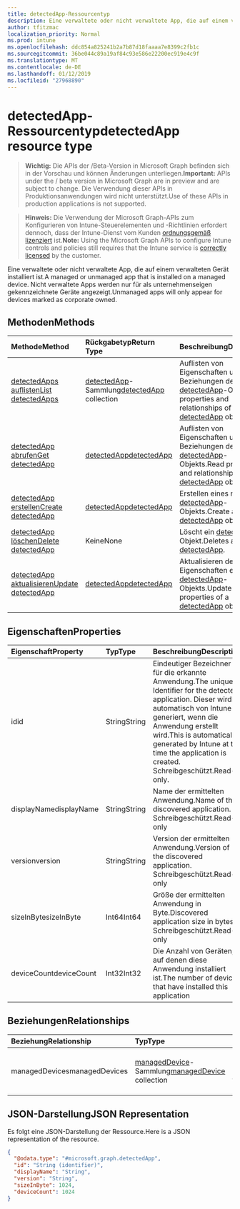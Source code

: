 ```yaml
---
title: detectedApp-Ressourcentyp
description: Eine verwaltete oder nicht verwaltete App, die auf einem verwalteten Gerät installiert ist. Nicht verwaltete Apps werden nur für als unternehmenseigen gekennzeichnete Geräte angezeigt.
author: tfitzmac
localization_priority: Normal
ms.prod: intune
ms.openlocfilehash: ddc854a825241b2a7b87d18faaaa7e8399c2fb1c
ms.sourcegitcommit: 36be044c89a19af84c93e586e22200ec919e4c9f
ms.translationtype: MT
ms.contentlocale: de-DE
ms.lasthandoff: 01/12/2019
ms.locfileid: "27968890"
---
```

# <a name="detectedapp-resource-type"></a><span data-ttu-id="18aa3-104">detectedApp-Ressourcentyp</span><span class="sxs-lookup"><span data-stu-id="18aa3-104">detectedApp resource type</span></span>

> <span data-ttu-id="18aa3-105">**Wichtig:** Die APIs der /Beta-Version in Microsoft Graph befinden sich in der Vorschau und können Änderungen unterliegen.</span><span class="sxs-lookup"><span data-stu-id="18aa3-105">**Important:** APIs under the / beta version in Microsoft Graph are in preview and are subject to change.</span></span> <span data-ttu-id="18aa3-106">Die Verwendung dieser APIs in Produktionsanwendungen wird nicht unterstützt.</span><span class="sxs-lookup"><span data-stu-id="18aa3-106">Use of these APIs in production applications is not supported.</span></span>

> <span data-ttu-id="18aa3-107">**Hinweis:** Die Verwendung der Microsoft Graph-APIs zum Konfigurieren von Intune-Steuerelementen und -Richtlinien erfordert dennoch, dass der Intune-Dienst vom Kunden [ordnungsgemäß lizenziert](https://go.microsoft.com/fwlink/?linkid=839381) ist.</span><span class="sxs-lookup"><span data-stu-id="18aa3-107">**Note:** Using the Microsoft Graph APIs to configure Intune controls and policies still requires that the Intune service is [correctly licensed](https://go.microsoft.com/fwlink/?linkid=839381) by the customer.</span></span>

<span data-ttu-id="18aa3-108">Eine verwaltete oder nicht verwaltete App, die auf einem verwalteten Gerät installiert ist.</span><span class="sxs-lookup"><span data-stu-id="18aa3-108">A managed or unmanaged app that is installed on a managed device.</span></span> <span data-ttu-id="18aa3-109">Nicht verwaltete Apps werden nur für als unternehmenseigen gekennzeichnete Geräte angezeigt.</span><span class="sxs-lookup"><span data-stu-id="18aa3-109">Unmanaged apps will only appear for devices marked as corporate owned.</span></span>
## <a name="methods"></a><span data-ttu-id="18aa3-110">Methoden</span><span class="sxs-lookup"><span data-stu-id="18aa3-110">Methods</span></span>
|<span data-ttu-id="18aa3-111">Methode</span><span class="sxs-lookup"><span data-stu-id="18aa3-111">Method</span></span>|<span data-ttu-id="18aa3-112">Rückgabetyp</span><span class="sxs-lookup"><span data-stu-id="18aa3-112">Return Type</span></span>|<span data-ttu-id="18aa3-113">Beschreibung</span><span class="sxs-lookup"><span data-stu-id="18aa3-113">Description</span></span>|
|:---|:---|:---|
|[<span data-ttu-id="18aa3-114">detectedApps auflisten</span><span class="sxs-lookup"><span data-stu-id="18aa3-114">List detectedApps</span></span>](../api/intune-devices-detectedapp-list.md)|<span data-ttu-id="18aa3-115">[detectedApp](../resources/intune-devices-detectedapp.md)-Sammlung</span><span class="sxs-lookup"><span data-stu-id="18aa3-115">[detectedApp](../resources/intune-devices-detectedapp.md) collection</span></span>|<span data-ttu-id="18aa3-116">Auflisten von Eigenschaften und Beziehungen der [detectedApp](../resources/intune-devices-detectedapp.md)-Objekte.</span><span class="sxs-lookup"><span data-stu-id="18aa3-116">List properties and relationships of the [detectedApp](../resources/intune-devices-detectedapp.md) objects.</span></span>|
|[<span data-ttu-id="18aa3-117">detectedApp abrufen</span><span class="sxs-lookup"><span data-stu-id="18aa3-117">Get detectedApp</span></span>](../api/intune-devices-detectedapp-get.md)|[<span data-ttu-id="18aa3-118">detectedApp</span><span class="sxs-lookup"><span data-stu-id="18aa3-118">detectedApp</span></span>](../resources/intune-devices-detectedapp.md)|<span data-ttu-id="18aa3-119">Auflisten von Eigenschaften und Beziehungen des [detectedApp](../resources/intune-devices-detectedapp.md)-Objekts.</span><span class="sxs-lookup"><span data-stu-id="18aa3-119">Read properties and relationships of the [detectedApp](../resources/intune-devices-detectedapp.md) object.</span></span>|
|[<span data-ttu-id="18aa3-120">detectedApp erstellen</span><span class="sxs-lookup"><span data-stu-id="18aa3-120">Create detectedApp</span></span>](../api/intune-devices-detectedapp-create.md)|[<span data-ttu-id="18aa3-121">detectedApp</span><span class="sxs-lookup"><span data-stu-id="18aa3-121">detectedApp</span></span>](../resources/intune-devices-detectedapp.md)|<span data-ttu-id="18aa3-122">Erstellen eines neuen [detectedApp](../resources/intune-devices-detectedapp.md)-Objekts.</span><span class="sxs-lookup"><span data-stu-id="18aa3-122">Create a new [detectedApp](../resources/intune-devices-detectedapp.md) object.</span></span>|
|[<span data-ttu-id="18aa3-123">detectedApp löschen</span><span class="sxs-lookup"><span data-stu-id="18aa3-123">Delete detectedApp</span></span>](../api/intune-devices-detectedapp-delete.md)|<span data-ttu-id="18aa3-124">Keine</span><span class="sxs-lookup"><span data-stu-id="18aa3-124">None</span></span>|<span data-ttu-id="18aa3-125">Löscht ein [detectedApp](../resources/intune-devices-detectedapp.md)-Objekt.</span><span class="sxs-lookup"><span data-stu-id="18aa3-125">Deletes a [detectedApp](../resources/intune-devices-detectedapp.md).</span></span>|
|[<span data-ttu-id="18aa3-126">detectedApp aktualisieren</span><span class="sxs-lookup"><span data-stu-id="18aa3-126">Update detectedApp</span></span>](../api/intune-devices-detectedapp-update.md)|[<span data-ttu-id="18aa3-127">detectedApp</span><span class="sxs-lookup"><span data-stu-id="18aa3-127">detectedApp</span></span>](../resources/intune-devices-detectedapp.md)|<span data-ttu-id="18aa3-128">Aktualisieren der Eigenschaften eines [detectedApp](../resources/intune-devices-detectedapp.md)-Objekts.</span><span class="sxs-lookup"><span data-stu-id="18aa3-128">Update the properties of a [detectedApp](../resources/intune-devices-detectedapp.md) object.</span></span>|

## <a name="properties"></a><span data-ttu-id="18aa3-129">Eigenschaften</span><span class="sxs-lookup"><span data-stu-id="18aa3-129">Properties</span></span>
|<span data-ttu-id="18aa3-130">Eigenschaft</span><span class="sxs-lookup"><span data-stu-id="18aa3-130">Property</span></span>|<span data-ttu-id="18aa3-131">Typ</span><span class="sxs-lookup"><span data-stu-id="18aa3-131">Type</span></span>|<span data-ttu-id="18aa3-132">Beschreibung</span><span class="sxs-lookup"><span data-stu-id="18aa3-132">Description</span></span>|
|:---|:---|:---|
|<span data-ttu-id="18aa3-133">id</span><span class="sxs-lookup"><span data-stu-id="18aa3-133">id</span></span>|<span data-ttu-id="18aa3-134">String</span><span class="sxs-lookup"><span data-stu-id="18aa3-134">String</span></span>|<span data-ttu-id="18aa3-135">Eindeutiger Bezeichner für die erkannte Anwendung.</span><span class="sxs-lookup"><span data-stu-id="18aa3-135">The unique Identifier for the detected application.</span></span> <span data-ttu-id="18aa3-136">Dieser wird automatisch von Intune generiert, wenn die Anwendung erstellt wird.</span><span class="sxs-lookup"><span data-stu-id="18aa3-136">This is automatically generated by Intune at the time the application is created.</span></span> <span data-ttu-id="18aa3-137">Schreibgeschützt.</span><span class="sxs-lookup"><span data-stu-id="18aa3-137">Read-only.</span></span>|
|<span data-ttu-id="18aa3-138">displayName</span><span class="sxs-lookup"><span data-stu-id="18aa3-138">displayName</span></span>|<span data-ttu-id="18aa3-139">String</span><span class="sxs-lookup"><span data-stu-id="18aa3-139">String</span></span>|<span data-ttu-id="18aa3-140">Name der ermittelten Anwendung.</span><span class="sxs-lookup"><span data-stu-id="18aa3-140">Name of the discovered application.</span></span> <span data-ttu-id="18aa3-141">Schreibgeschützt.</span><span class="sxs-lookup"><span data-stu-id="18aa3-141">Read-only</span></span>|
|<span data-ttu-id="18aa3-142">version</span><span class="sxs-lookup"><span data-stu-id="18aa3-142">version</span></span>|<span data-ttu-id="18aa3-143">String</span><span class="sxs-lookup"><span data-stu-id="18aa3-143">String</span></span>|<span data-ttu-id="18aa3-144">Version der ermittelten Anwendung.</span><span class="sxs-lookup"><span data-stu-id="18aa3-144">Version of the discovered application.</span></span> <span data-ttu-id="18aa3-145">Schreibgeschützt.</span><span class="sxs-lookup"><span data-stu-id="18aa3-145">Read-only</span></span>|
|<span data-ttu-id="18aa3-146">sizeInByte</span><span class="sxs-lookup"><span data-stu-id="18aa3-146">sizeInByte</span></span>|<span data-ttu-id="18aa3-147">Int64</span><span class="sxs-lookup"><span data-stu-id="18aa3-147">Int64</span></span>|<span data-ttu-id="18aa3-148">Größe der ermittelten Anwendung in Byte.</span><span class="sxs-lookup"><span data-stu-id="18aa3-148">Discovered application size in bytes.</span></span> <span data-ttu-id="18aa3-149">Schreibgeschützt.</span><span class="sxs-lookup"><span data-stu-id="18aa3-149">Read-only</span></span>|
|<span data-ttu-id="18aa3-150">deviceCount</span><span class="sxs-lookup"><span data-stu-id="18aa3-150">deviceCount</span></span>|<span data-ttu-id="18aa3-151">Int32</span><span class="sxs-lookup"><span data-stu-id="18aa3-151">Int32</span></span>|<span data-ttu-id="18aa3-152">Die Anzahl von Geräten, auf denen diese Anwendung installiert ist.</span><span class="sxs-lookup"><span data-stu-id="18aa3-152">The number of devices that have installed this application</span></span>|

## <a name="relationships"></a><span data-ttu-id="18aa3-153">Beziehungen</span><span class="sxs-lookup"><span data-stu-id="18aa3-153">Relationships</span></span>
|<span data-ttu-id="18aa3-154">Beziehung</span><span class="sxs-lookup"><span data-stu-id="18aa3-154">Relationship</span></span>|<span data-ttu-id="18aa3-155">Typ</span><span class="sxs-lookup"><span data-stu-id="18aa3-155">Type</span></span>|<span data-ttu-id="18aa3-156">Beschreibung</span><span class="sxs-lookup"><span data-stu-id="18aa3-156">Description</span></span>|
|:---|:---|:---|
|<span data-ttu-id="18aa3-157">managedDevices</span><span class="sxs-lookup"><span data-stu-id="18aa3-157">managedDevices</span></span>|<span data-ttu-id="18aa3-158">[managedDevice](../resources/intune-devices-manageddevice.md)-Sammlung</span><span class="sxs-lookup"><span data-stu-id="18aa3-158">[managedDevice](../resources/intune-devices-manageddevice.md) collection</span></span>|<span data-ttu-id="18aa3-159">Die Geräte, auf denen die ermittelte Anwendung installiert ist.</span><span class="sxs-lookup"><span data-stu-id="18aa3-159">The devices that have the discovered application installed</span></span>|

## <a name="json-representation"></a><span data-ttu-id="18aa3-160">JSON-Darstellung</span><span class="sxs-lookup"><span data-stu-id="18aa3-160">JSON Representation</span></span>
<span data-ttu-id="18aa3-161">Es folgt eine JSON-Darstellung der Ressource.</span><span class="sxs-lookup"><span data-stu-id="18aa3-161">Here is a JSON representation of the resource.</span></span>
<!-- {
  "blockType": "resource",
  "keyProperty": "id",
  "@odata.type": "microsoft.graph.detectedApp"
}
-->
``` json
{
  "@odata.type": "#microsoft.graph.detectedApp",
  "id": "String (identifier)",
  "displayName": "String",
  "version": "String",
  "sizeInByte": 1024,
  "deviceCount": 1024
}
```





